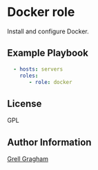 Docker role
=========

Install and configure Docker.

Example Playbook
----------------

```yml
  - hosts: servers
    roles:
       - role: docker
```

License
-------

GPL

Author Information
------------------

[Grell Gragham](https://github.com/ggragham)
